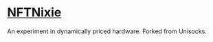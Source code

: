# [NFTNixie](https://nftnixie.com)

An experiment in dynamically priced hardware.  Forked from Unisocks.
